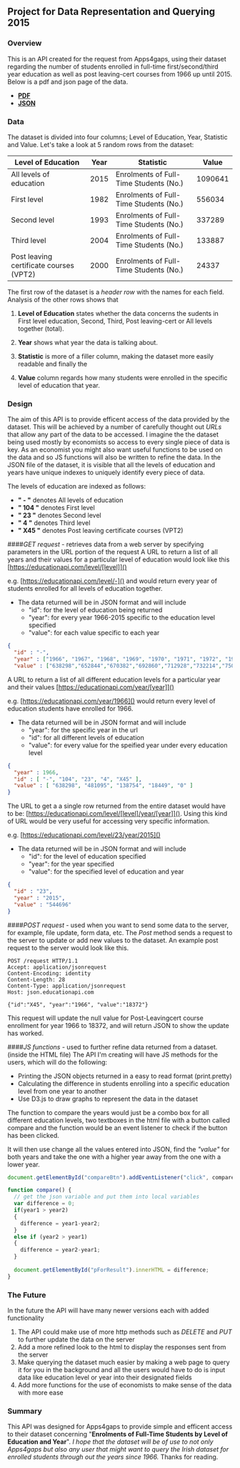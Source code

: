 ## Project for Data Representation and Querying 2015
### Overview
This is an API created for the request from Apps4gaps, using their dataset regarding the number of students enrolled in full-time first/second/third year education as well as post leaving-cert courses from 1966 up until 2015. Below is a pdf and json page of the data.

- **[PDF](http://www.cso.ie/webserviceclient/JSON-stattotable.aspx?tableid=EDA37)**
- **[JSON](http://www.cso.ie/StatbankServices/StatbankServices.svc/jsonservice/responseinstance/EDA37)**


### Data
The dataset is divided into four columns; Level of Education, Year, Statistic and Value. Let's take a look at 5 random rows from the dataset:

Level of Education | Year | Statistic | Value
-------------------|------|-----------|------ 
All levels of education | 2015 | Enrolments of Full-Time Students (No.) | 1090641
First level | 1982 | Enrolments of Full-Time Students (No.) | 556034
Second level | 1993 | Enrolments of Full-Time Students (No.) | 337289
Third level | 2004 | Enrolments of Full-Time Students (No.) | 133887
Post leaving certificate courses (VPT2) | 2000 | Enrolments of Full-Time Students (No.) | 24337


The first row of the dataset is a *header row* with the names for each field. Analysis of the other rows shows that

1. **Level of Education** states whether the data concerns the sudents in First level education, Second, Third, Post leaving-cert or All levels together (total).

1. **Year** shows what year the data is talking about. 

1. **Statistic** is more of a filler column, making the dataset more easily readable and finally the 

1. **Value** column regards how many students were enrolled in the specific level of education that year.


### Design
The aim of this API is to provide efficent access of the data provided by the dataset. This will be achieved by a number of carefully thought out *URLs* that allow any part of the data to be accessed. I imagine the the dataset being used mostly by economists so access to every single piece of data is key. As an economist you might also want useful functions to be used on the data and so JS functions will also be written to refine the data. In the JSON file of the dataset, it is visible that all the levels of education and years have unique indexes to uniquely identify every piece of data.


The levels of education are indexed as follows:
- **" - "** denotes All levels of education
- **" 104 "** denotes First level
- **" 23 "** denotes Second level
- **" 4 "** denotes Third level
- **" X45 "** denotes Post leaving certificate courses (VPT2)


####*GET request* - retrieves data from a web server by specifying parameters in the URL portion of the request
A URL to return a list of all years and their values for a particular level of education would look like this [https://educationapi.com/level/[level]]()

e.g. [https://educationapi.com/level/-]() and would return every year of students enrolled for all levels of education together.

* The data returned will be in JSON format and will include
  - "id":  for the level of education being returned
  - "year": for every year 1966-2015 specific to the education level specified
  - "value": for each value specific to each year
```json
{
  "id" : "-",
  "year" : ["1966", "1967", "1968", "1969", "1970", "1971", "1972", "1973", "1974", "1975", "1976", "1977", "1978"...],
  "value" : ["638298","652844","670382","692860","712928","732214","750979","768789","786541","803503","828019","848025"...]
```


A URL to return a list of all different education levels for a particular year and their values [https://educationapi.com/year/[year]]()

e.g. [https://educationapi.com/year/1966]() would return every level of education students have enrolled for 1966.

* The data returned will be in JSON format and will include
  - "year": for the specific year in the url
  - "id": for all different levels of education
  - "value": for every value for the speified year under every education level
```json
{
  "year" : 1966,
  "id" : [ "-", "104", "23", "4", "X45" ],
  "value" : [ "638298", "481095", "138754", "18449", "0" ]
}
```


The URL to get a a single row returned from the entire dataset would have to be:
[https://educationapi.com/level/[level]/year/[year]](). Using this kind of URL would be very useful for accessing very specific information.

e.g. [https://educationapi.com/level/23/year/2015]() 

* The data returned will be in JSON format and will include
  - "id":  for the level of education specified
  - "year": for the year specified
  - "value": for the specified level of education and year
```json
{
  "id" : "23",
  "year" : "2015",
  "value" : "544696"
}
```


####*POST request* - used when you want to send some data to the server, for example, file update, form data, etc.
The *Post* method sends a request to the server to update or add new values to the dataset.
An example post request to the server would look like this.
```http
POST /request HTTP/1.1
Accept: application/jsonrequest
Content-Encoding: identity
Content-Length: 28
Content-Type: application/jsonrequest
Host: json.educationapi.com

{"id":"X45", "year":"1966", "value":"18372"}
```
This request will update the null value for Post-Leavingcert course enrollment for year 1966 to 18372, and will return JSON to show the update has worked.


####*JS functions* - used to further refine data returned from a dataset. (inside the HTML file)
The API I'm creating will have JS methods for the users, which will do the following:
* Printing the JSON objects returned in a easy to read format (print.pretty)
* Calculating the difference in students enrolling into a specific education level from one year to another
* Use D3.js to draw graphs to represent the data in the dataset

The function to compare the years would just be a combo box for all different education levels, two textboxes in the html file with a button called compare and the function would be an event listener to check if the button has been clicked.

It will then use change all the values entered into JSON, find the *"value"* for both years and take the one with a higher year away from the one with a lower year.

```js
document.getElementById("compareBtn").addEventListener("click", compare);

function compare() {
  // get the json variable and put them into local variables
  var difference = 0;
  if(year1 > year2)
  {
    difference = year1-year2;
  }
  else if (year2 > year1)
  {
    difference = year2-year1;
  }
  
  document.getElementById("pForResult").innerHTML = difference;
}
```


### The Future
In the future the API will have many newer versions each with added functionality 
1. The API could make use of more http methods such as *DELETE* and *PUT* to further update the data on the server
2. Add a more refined look to the html to display the responses sent from the server
3. Make querying the dataset much easier by making a web page to query it for you in the background and all the users would have to do is input data like education level or year into their designated fields
4. Add more functions for the use of economists to make sense of the data with more ease


### Summary
This API was designed for Apps4gaps to provide simple and efficent access to their dataset concerning "**Enrolments of Full-Time Students by Level of Education and Year**". *I hope that the dataset will be of use to not only Apps4gaps but also any user that might want to query the Irish dataset for enrolled students through out the years since 1966.* Thanks for reading.
